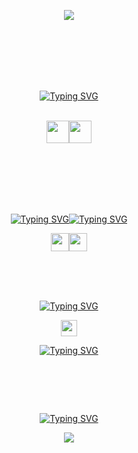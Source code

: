 
<p align="center"><a href="https://youtu.be/pIp8wEnPRMI?si=fL0iKcEnjRibwlJC" target="_blank" rel="noopener noreferrer"><img src="lightedit1080.gif" /></a>
</p>
<p><br><br><br><br><br></p>

<p align="center">
<a href="https://git.io/typing-svg"><img src="https://readme-typing-svg.demolab.com?font=Outfit&weight=690&size=32&letterSpacing=-1.2px&duration=1000&pause=1500&color=43413F&background=F8F8F5F0&center=true&vCenter=true&repeat=false&width=165&height=34&lines=AVAILABLE" alt="Typing SVG" /></a>
<br><br></p>
<p align="center"><img src="https://ziadoua.github.io/m3-Markdown-Badges/badges/Python/python1.svg"height=36><img src="https://ziadoua.github.io/m3-Markdown-Badges/badges/MySQL/mysql1.svg"height=36></p>
<p><br><br><br><br><br></p>

<p align="center">
   <a href="https://git.io/typing-svg"><img src="https://readme-typing-svg.demolab.com?font=Outfit&weight=550&size=20&letterSpacing=0px&duration=1&pause=1&color=F8F8F5&background=43413FF0&center=true&vCenter=true&repeat=False&width=76&height=23&lines=Prepare" alt="Typing SVG" /><a href="https://git.io/typing-svg"><img src="https://readme-typing-svg.demolab.com?font=Outfit&weight=550&size=20&letterSpacing=0px&duration=1000&pause=600&color=F8F8F5&background=43413FF0&center=true&vCenter=true&repeat=True&width=15&height=23&lines=_ " alt="Typing SVG" /></a>
</p>
<p align="center"><img src="https://ziadoua.github.io/m3-Markdown-Badges/badges/C++/c++1.svg" height=29><img src="https://ziadoua.github.io/m3-Markdown-Badges/badges/Django/django1.svg" height=29></p>
<p><br><br><br></p>

<p align="center">
   <a href="https://git.io/typing-svg"><img src="https://readme-typing-svg.demolab.com?font=Outfit&weight=700&size=13&letterSpacing=0px&duration=01&pause=1&color=43413F&background=F8F8F5F0&center=true&vCenter=true&repeat=false&width=35&height=18&lines=DAW" alt="Typing SVG" /></a>
</p>
<p align="center"><img src="https://ziadoua.github.io/m3-Markdown-Badges/badges/Ableton/ableton1.svg" height=26></p>
<p></p>

<p align="center">
   <a href="https://git.io/typing-svg"><img src="https://readme-typing-svg.demolab.com?font=Outfit&weight=700&size=13&letterSpacing=0px&duration=01&pause=1&color=43413F&background=F8F8F5F0&center=true&vCenter=true&repeat=false&width=40&height=18&lines=Media" alt="Typing SVG" /></a>
</p>
<p align="center"><img src="https://ziadoua.github.io/m3-Markdown-Badges/badges/Blender/blender3.svg" height=16><img src="https://ziadoua.github.io/m3-Markdown-Badges/badges/Photoshop/photoshop1.svg" height=16><img src="https://ziadoua.github.io/m3-Markdown-Badges/badges/DaVinciResolve/davinciresolve1.svg" height=16></p>
<p><br><br></p>

<p align="center">
   <a href="https://git.io/typing-svg"><img src="https://readme-typing-svg.demolab.com?font=Josefin+Sans&weight=350&size=18&letterSpacing=0px&duration=1000&pause=600&color=F8F8F5&background=F8F8F5F0&center=true&vCenter=true&width=30&height=30&repeat=false&lines=%E2%99%9F%EF%B8%8F" alt="Typing SVG" /></a>
</p>
<p align="center"><img src="https://ziadoua.github.io/m3-Markdown-Badges/badges/ChessDOTcom/chessdotcom1.svg"></p>
<p><br><br><br></p>


